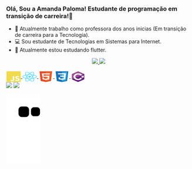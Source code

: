 ### Olá, Sou a Amanda Paloma! Estudante de programação em transição de carreira!👋 
 

- 💼 Atualmente trabalho como professora dos anos inicias (Em transição de carreira para a Tecnologia).
- 💻 Sou estudante de Tecnologias em Sistemas para Internet.
- 📘 Atualmente estou estudando flutter.

<div align="center">
  <a href="https://github.com/amandapaloma">
  <img height="180em" src="https://github-readme-stats.vercel.app/api?username=amandapaloma&show_icons=true&theme=dracula&include_all_commits=true&count_private=true"/>
  <img height="180em" src="https://github-readme-stats.vercel.app/api/top-langs/?username=amandapaloma&layout=compact&langs_count=7&theme=dracula"/>
</div>

<div style="display: inline_block"><br>
  <img align="center" alt="Amanda-Js" height="30" width="40" src="https://raw.githubusercontent.com/devicons/devicon/master/icons/javascript/javascript-plain.svg">
  <img align="center" alt="Amanda-React" height="30" width="40" src="https://raw.githubusercontent.com/devicons/devicon/master/icons/react/react-original.svg">
  <img align="center" alt="Amanda-HTML" height="30" width="40" src="https://raw.githubusercontent.com/devicons/devicon/master/icons/html5/html5-original.svg">
  <img align="center" alt="Amanda-CSS" height="30" width="40" src="https://raw.githubusercontent.com/devicons/devicon/master/icons/css3/css3-original.svg">
  <img align="center" alt="Amanda-Csharp" height="30" width="40" src="https://raw.githubusercontent.com/devicons/devicon/master/icons/csharp/csharp-original.svg">
</div>

<div> 
  <a href = "mailto:amandalourenzo@gmail.com"><img src="https://img.shields.io/badge/-Gmail-%23333?style=for-the-badge&logo=gmail&logoColor=white" target="_blank"></a>
  <a href="https://www.linkedin.com/in/amanda-paloma-lourenço-2182b421b" target="_blank"><img src="https://img.shields.io/badge/-LinkedIn-%230077B5?style=for-the-badge&logo=linkedin&logoColor=white" target="_blank"></a> 
</div>

  ![Snake animation](https://github.com/amandapaloma/amandapaloma/blob/output/github-contribution-grid-snake.svg)
